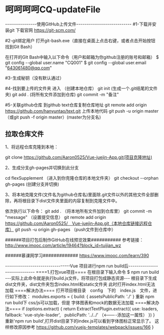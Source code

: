 # 呵呵呵呵CQ-updateFile

----------------使用GitHub上传文件----------------------------
#1-下载并安装git 
下载官网 https://git-scm.com/

#2-git绑定用户
打开git-bash.exe（直接在桌面上点击右键，或者点击开始按钮找到Git Bash）

在打开的GIt Bash中输入以下命令（用户和邮箱为你github注册的账号和邮箱）
  $ git config --global user.name "CQ001"
  $ git config --global user.email "643061480@qq.com"

#3-生成秘钥（没有默认通过）

#4-找到要上传的文件夹 进入 （创建本地仓库）
  git init (生成一个.git结尾的文件夹)
  git add . (将所有文件添加到仓库)
  git commit -m "备注"
 
#5-关联github仓库
 到github text仓库复制仓库地址
 git remote add origin https://github.com/hanyuntao/text.git
 上传本地代码
 git push -u origin master （或git push -f origin master）(master为分支名)
 
 
## 拉取仓库文件
1、将远程仓库克隆到本地：

git clone https://github.com/Aaron0525/Vue-juejin-App.git(项目克隆地址)

2、生成分支gh-pages并切换到此分支

cd flexSupplement （进入到你克隆仓库的本地文件夹）
git checkout --orphan gh-pages (创建分支并切换)

3、将本地克隆文件(文件名为github仓库名)里面除.git文件以外的其他文件全部删除，再将根目录下dist文件夹里面的内容复制到克隆文件中。

依次执行以下命令：
git add . （将本地所有文件加到仓库里）
git commit -m "message" （设置提交信息）
git remote add origin https://github.com/Aaron0525/　Vue-juejin-App.git（本地仓库链接远程仓库）
git push -u origin gh-pages （push文件到仓库中）

######项目打包后制作GitHub在线预览效果###########
参考链接： http://www.imooc.com/article/19464?block_id=tuijian_wz


######慕课网学习#############
https://www.imooc.com/learn/390



---------------------------------Vue 项目进行npm run build后------------------------------
====1.打包vue项目====
在根目录下输入命令 $ npm run build  ---实际上此命令就是执行build.js文件，将项目打包成静态资源---
根目录下生成dist文件夹，dist文件夹包含index.html和static文件夹
此时打开index.html无法加载
====解决办法====
打开项目根目录　config　下的　index.js　文件，进行如下修改：
modules.exports = {
  build: {
    assetsPublicPath: './'
  }
重新 npm run build下 css/js可以加载，但是 字体图表和mock的数据无法加载
====解决办法====
if (options.extract) {
  return ExtractTextPlugin.extract({
    use: loaders,
    fallback: 'vue-style-loader',
    publicPath: '../../' （<----添加这一属性）
  })
}
重新'npm run build',打开dist目录下的index.js可以看到字体图标正常显示了。
这样修改原因参考 https://github.com/vuejs-templates/webpack/issues/166
}
